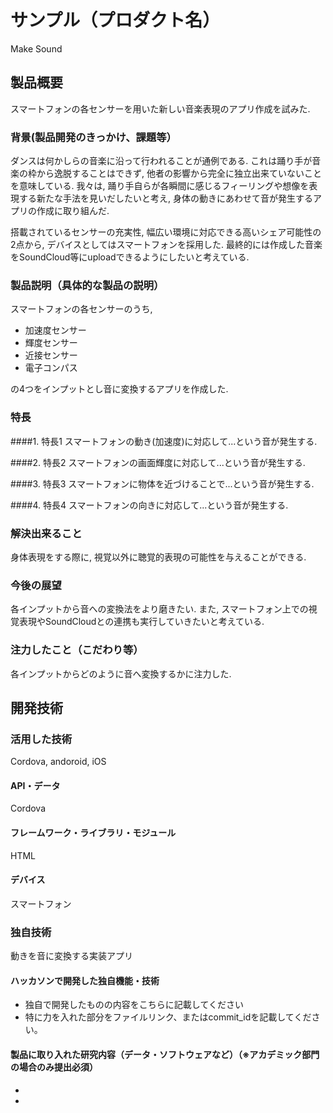 # サンプル（プロダクト名）
Make Sound

## 製品概要
スマートフォンの各センサーを用いた新しい音楽表現のアプリ作成を試みた. 

### 背景(製品開発のきっかけ、課題等）
ダンスは何かしらの音楽に沿って行われることが通例である. これは踊り手が音楽の枠から逸脱することはできず,  他者の影響から完全に独立出来ていないことを意味している. 我々は, 踊り手自らが各瞬間に感じるフィーリングや想像を表現する新たな手法を見いだしたいと考え, 身体の動きにあわせて音が発生するアプリの作成に取り組んだ. 

搭載されているセンサーの充実性, 幅広い環境に対応できる高いシェア可能性の2点から, デバイスとしてはスマートフォンを採用した. 最終的には作成した音楽をSoundCloud等にuploadできるようにしたいと考えている. 

### 製品説明（具体的な製品の説明）
スマートフォンの各センサーのうち, 
* 加速度センサー
* 輝度センサー
* 近接センサー
* 電子コンパス

の4つをインプットとし音に変換するアプリを作成した. 

### 特長
####1. 特長1
スマートフォンの動き(加速度)に対応して...という音が発生する. 

####2. 特長2
スマートフォンの画面輝度に対応して...という音が発生する. 

####3. 特長3
スマートフォンに物体を近づけることで...という音が発生する. 

####4. 特長4
スマートフォンの向きに対応して...という音が発生する. 

### 解決出来ること
身体表現をする際に, 視覚以外に聴覚的表現の可能性を与えることができる. 

### 今後の展望
各インプットから音への変換法をより磨きたい. また, スマートフォン上での視覚表現やSoundCloudとの連携も実行していきたいと考えている. 


### 注力したこと（こだわり等）
各インプットからどのように音へ変換するかに注力した. 


## 開発技術
### 活用した技術
Cordova, andoroid, iOS

#### API・データ
Cordova

#### フレームワーク・ライブラリ・モジュール
HTML

#### デバイス
スマートフォン


### 独自技術
動きを音に変換する実装アプリ


#### ハッカソンで開発した独自機能・技術
* 独自で開発したものの内容をこちらに記載してください
* 特に力を入れた部分をファイルリンク、またはcommit_idを記載してください。


#### 製品に取り入れた研究内容（データ・ソフトウェアなど）（※アカデミック部門の場合のみ提出必須）
* 
* 
